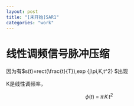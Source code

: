 ```yaml
---
layout: post
title: "[未开始]SAR1"
categories: "work"
---
```


# 线性调频信号脉冲压缩

因为有$s(t)=rect(\frac{t}{T})\,exp \{j\pi\,K\,t^2\} $出现

K是线性调频率，

$$\phi(t)\;=\;\pi\,K\,t^2$$



